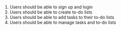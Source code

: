 1. Users should be able to sign up and login
2. Users should be able to create to-do lists 
3. Users should be able to add tasks to their to-do lists
4. Users should be able to manage tasks and to-do lists
